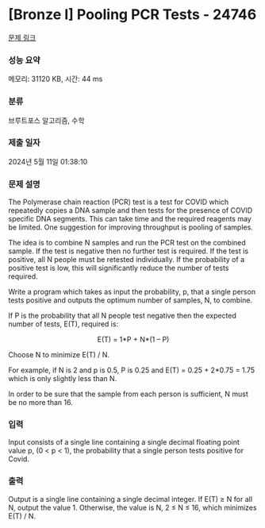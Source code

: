 # [Bronze I] Pooling PCR Tests - 24746 

[문제 링크](https://www.acmicpc.net/problem/24746) 

### 성능 요약

메모리: 31120 KB, 시간: 44 ms

### 분류

브루트포스 알고리즘, 수학

### 제출 일자

2024년 5월 11일 01:38:10

### 문제 설명

<p>The Polymerase chain reaction (PCR) test is a test for COVID which repeatedly copies a DNA sample and then tests for the presence of COVID specific DNA segments. This can take time and the required reagents may be limited. One suggestion for improving throughput is pooling of samples.</p>

<p>The idea is to combine N samples and run the PCR test on the combined sample. If the test is negative then no further test is required. If the test is positive, all N people must be retested individually. If the probability of a positive test is low, this will significantly reduce the number of tests required.</p>

<p>Write a program which takes as input the probability, p, that a single person tests positive and outputs the optimum number of samples, N, to combine.</p>

<p>If P is the probability that all N people test negative then the expected number of tests, E(T), required is:</p>

<p style="text-align: center;">E(T) = 1*P + N*(1 – P)</p>

<p>Choose N to minimize E(T) / N.</p>

<p>For example, if N is 2 and p is 0.5, P is 0.25 and E(T) = 0.25 + 2*0.75 = 1.75 which is only slightly less than N.</p>

<p>In order to be sure that the sample from each person is sufficient, N must be no more than 16.</p>

### 입력 

 <p>Input consists of a single line containing a single decimal floating point value p, (0 < p < 1), the probability that a single person tests positive for Covid.</p>

### 출력 

 <p>Output is a single line containing a single decimal integer. If E(T) ≥ N for all N, output the value 1. Otherwise, the value is N, 2 ≤ N ≤ 16, which minimizes E(T) / N.</p>

